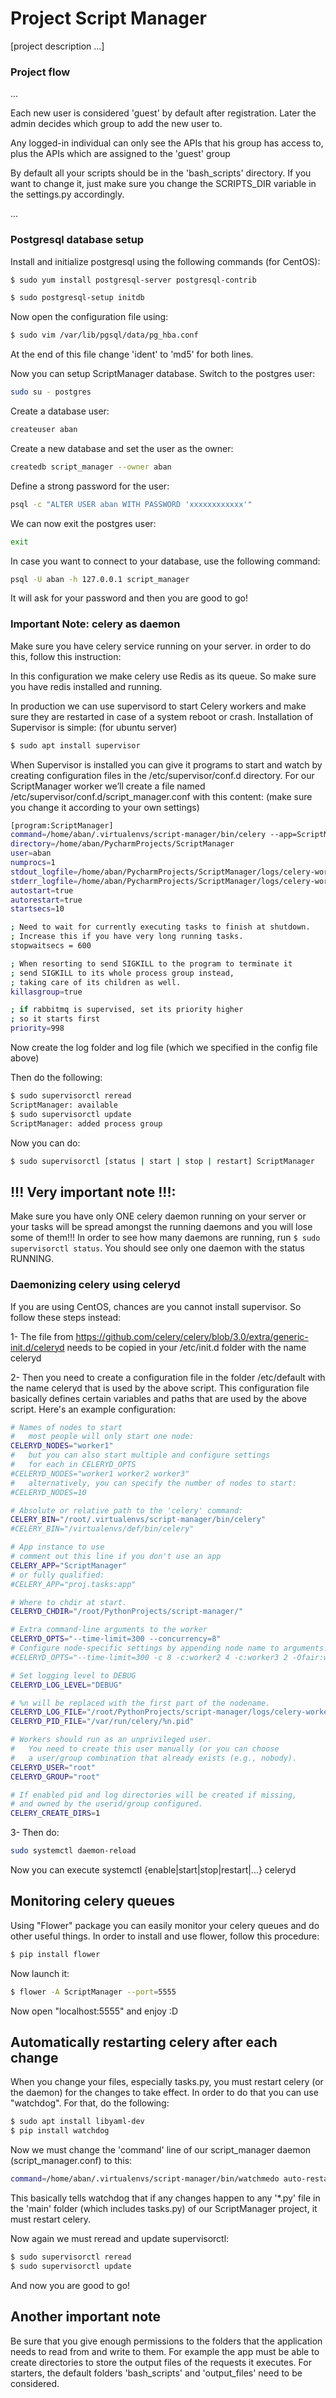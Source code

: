 # Project Script Manager
[project description ...]
### Project flow
...

Each new user is considered 'guest' by default after registration. Later the admin decides which group to add the new user to. 

Any logged-in individual can only see the APIs that his group has access to, plus the APIs which are assigned to the 'guest' group

By default all your scripts should be in the 'bash_scripts' directory. If you want to change it, just make sure you change the SCRIPTS_DIR variable in the settings.py accordingly.

...


### Postgresql database setup
Install and initialize postgresql using the following commands (for CentOS):
```bash
$ sudo yum install postgresql-server postgresql-contrib

$ sudo postgresql-setup initdb
```
Now open the configuration file using:
```bash
$ sudo vim /var/lib/pgsql/data/pg_hba.conf
```
At the end of this file change 'ident' to 'md5' for both lines. 

Now you can setup ScriptManager database. Switch to the postgres user:
```bash
sudo su - postgres
```
Create a database user:
```bash
createuser aban
```
Create a new database and set the user as the owner:
```bash
createdb script_manager --owner aban
```
Define a strong password for the user:
```bash
psql -c "ALTER USER aban WITH PASSWORD 'xxxxxxxxxxxx'"
```
We can now exit the postgres user:
```bash
exit
```
In case you want to connect to your database, use the following command:
```bash
psql -U aban -h 127.0.0.1 script_manager
```
It will ask for your password and then you are good to go!

### Important Note: celery as daemon
Make sure you have celery service running on your server. 
in order to do this, follow this instruction:

In this configuration we make celery use Redis as its queue. So make sure you have redis installed and running. 

In production we can use supervisord to start Celery workers and make sure they are restarted in case of a system reboot or crash. Installation of Supervisor is simple:
(for ubuntu server)
```bash
$ sudo apt install supervisor
```
When Supervisor is installed you can give it programs to start and watch by creating configuration files in the /etc/supervisor/conf.d directory. For our ScriptManager worker we’ll create a file named /etc/supervisor/conf.d/script_manager.conf with this content:
(make sure you change it according to your own settings)
```bash
[program:ScriptManager]
command=/home/aban/.virtualenvs/script-manager/bin/celery --app=ScriptManager.celery:app worker --loglevel=INFO
directory=/home/aban/PycharmProjects/ScriptManager
user=aban
numprocs=1
stdout_logfile=/home/aban/PycharmProjects/ScriptManager/logs/celery-worker.log
stderr_logfile=/home/aban/PycharmProjects/ScriptManager/logs/celery-worker.log
autostart=true
autorestart=true
startsecs=10

; Need to wait for currently executing tasks to finish at shutdown.
; Increase this if you have very long running tasks.
stopwaitsecs = 600

; When resorting to send SIGKILL to the program to terminate it
; send SIGKILL to its whole process group instead,
; taking care of its children as well.
killasgroup=true

; if rabbitmq is supervised, set its priority higher
; so it starts first
priority=998

```

Now create the log folder and log file (which we specified in the config file above)

Then do the following:

```bash
$ sudo supervisorctl reread
ScriptManager: available
$ sudo supervisorctl update
ScriptManager: added process group 
```

Now you can do:

```bash
$ sudo supervisorctl [status | start | stop | restart] ScriptManager 
```
## !!! Very important note !!!:
Make sure you have only ONE celery daemon running on your server or your tasks will be spread amongst the running daemons and you will lose some of them!!!
In order to see how many daemons are running, run ```$ sudo supervisorctl status```. You should see only one daemon with the status RUNNING.

### Daemonizing celery using celeryd
If you are using CentOS, chances are you cannot install supervisor. So follow these steps instead:

1- The file from https://github.com/celery/celery/blob/3.0/extra/generic-init.d/celeryd needs to be copied in your /etc/init.d folder with the name celeryd

2- Then you need to create a configuration file in the folder /etc/default with the name celeryd that is used by the above script. This configuration file basically defines certain variables and paths that are used by the above script. Here's an example configuration:
```bash
# Names of nodes to start
#   most people will only start one node:
CELERYD_NODES="worker1"
#   but you can also start multiple and configure settings
#   for each in CELERYD_OPTS
#CELERYD_NODES="worker1 worker2 worker3"
#   alternatively, you can specify the number of nodes to start:
#CELERYD_NODES=10

# Absolute or relative path to the 'celery' command:
CELERY_BIN="/root/.virtualenvs/script-manager/bin/celery"
#CELERY_BIN="/virtualenvs/def/bin/celery"

# App instance to use
# comment out this line if you don't use an app
CELERY_APP="ScriptManager"
# or fully qualified:
#CELERY_APP="proj.tasks:app"

# Where to chdir at start.
CELERYD_CHDIR="/root/PythonProjects/script-manager/"

# Extra command-line arguments to the worker
CELERYD_OPTS="--time-limit=300 --concurrency=8"
# Configure node-specific settings by appending node name to arguments:
#CELERYD_OPTS="--time-limit=300 -c 8 -c:worker2 4 -c:worker3 2 -Ofair:worker1"

# Set logging level to DEBUG
CELERYD_LOG_LEVEL="DEBUG"

# %n will be replaced with the first part of the nodename.
CELERYD_LOG_FILE="/root/PythonProjects/script-manager/logs/celery-worker.log"
CELERYD_PID_FILE="/var/run/celery/%n.pid"

# Workers should run as an unprivileged user.
#   You need to create this user manually (or you can choose
#   a user/group combination that already exists (e.g., nobody).
CELERYD_USER="root"
CELERYD_GROUP="root"

# If enabled pid and log directories will be created if missing,
# and owned by the userid/group configured.
CELERY_CREATE_DIRS=1
```
3- Then do:
```bash
sudo systemctl daemon-reload
```
Now you can execute systemctl {enable|start|stop|restart|...} celeryd

## Monitoring celery queues
Using "Flower" package you can easily monitor your celery queues and do other useful things. 
In order to install and use flower, follow this procedure:

```bash
$ pip install flower
```

Now launch it:
```bash
$ flower -A ScriptManager --port=5555
```

Now open "localhost:5555" and enjoy :D

## Automatically restarting celery after each change
When you change your files, especially tasks.py, you must restart celery (or the daemon) for the changes to take effect. In order to do that you can use "watchdog". For that, do the following:

```bash
$ sudo apt install libyaml-dev
$ pip install watchdog
```
Now we must change the 'command' line of our script_manager daemon (script_manager.conf) to this:

```bash
command=/home/aban/.virtualenvs/script-manager/bin/watchmedo auto-restart -p '*.py' -d main/ -- /home/aban/.virtualenvs/script-manager/bin/celery --app=ScriptManager.celery:app worker --loglevel=INFO
```
This basically tells watchdog that if any changes happen to any '*.py' file in the 'main' folder (which includes tasks.py) of our ScriptManager project, it must restart celery.

Now again we must reread and update supervisorctl:

```bash
$ sudo supervisorctl reread
$ sudo supervisorctl update
```
And now you are good to go!


## Another important note
Be sure that you give enough permissions to the folders that the application needs to read from and write to them.
For example the app must be able to create directories to store the output files of the requests it executes.
For starters, the default folders 'bash_scripts' and 'output_files' need to be considered.   
